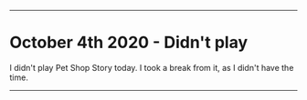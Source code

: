 
***

# October 4th 2020 - Didn't play

I didn't play Pet Shop Story today. I took a break from it, as I didn't have the time.

***
